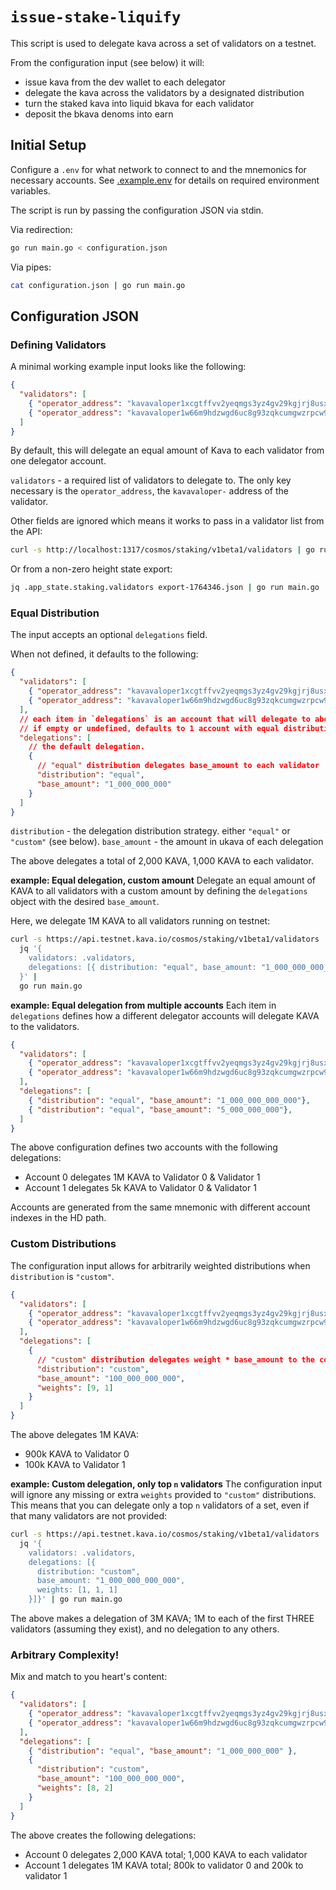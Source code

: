 # `issue-stake-liquify`

This script is used to delegate kava across a set of validators on a testnet.

From the configuration input (see below) it will:
* issue kava from the dev wallet to each delegator
* delegate the kava across the validators by a designated distribution
* turn the staked kava into liquid bkava for each validator
* deposit the bkava denoms into earn

## Initial Setup

Configure a `.env` for what network to connect to and the mnemonics for necessary accounts. See [.example.env](./.example.env) for details on required environment variables.

The script is run by passing the configuration JSON via stdin.

Via redirection:
```bash
go run main.go < configuration.json
```

Via pipes:
```bash
cat configuration.json | go run main.go
```

## Configuration JSON

### Defining Validators
A minimal working example input looks like the following:
```json
{
  "validators": [
    { "operator_address": "kavavaloper1xcgtffvv2yeqmgs3yz4gv29kgjrj8usxrnrlwp" },
    { "operator_address": "kavavaloper1w66m9hdzwgd6uc8g93zqkcumgwzrpcw958sh3s" }
  ]
}
```

By default, this will delegate an equal amount of Kava to each validator from one delegator account.

`validators` - a required list of validators to delegate to. The only key necessary is the `operator_address`, the `kavavaloper-` address of the validator.

Other fields are ignored which means it works to pass in a validator list from the API:
```bash
curl -s http://localhost:1317/cosmos/staking/v1beta1/validators | go run main.go
```

Or from a non-zero height state export:
```bash
jq .app_state.staking.validators export-1764346.json | go run main.go
```

### Equal Distribution

The input accepts an optional `delegations` field.

When not defined, it defaults to the following:
```json
{
  "validators": [
    { "operator_address": "kavavaloper1xcgtffvv2yeqmgs3yz4gv29kgjrj8usxrnrlwp" },
    { "operator_address": "kavavaloper1w66m9hdzwgd6uc8g93zqkcumgwzrpcw958sh3s" }
  ],
  // each item in `delegations` is an account that will delegate to above validators
  // if empty or undefined, defaults to 1 account with equal distribution
  "delegations": [
    // the default delegation.
    {
      // "equal" distribution delegates base_amount to each validator
      "distribution": "equal",
      "base_amount": "1_000_000_000"
    }
  ]
}
```

`distribution` - the delegation distribution strategy. either `"equal"` or `"custom"` (see below).
`base_amount` - the amount in ukava of each delegation

The above delegates a total of 2,000 KAVA, 1,000 KAVA to each validator.

**example: Equal delegation, custom amount**
Delegate an equal amount of KAVA to all validators with a custom amount by defining the `delegations` object with the desired `base_amount`.

Here, we delegate 1M KAVA to all validators running on testnet:
```bash
curl -s https://api.testnet.kava.io/cosmos/staking/v1beta1/validators |
  jq '{
    validators: .validators,
    delegations: [{ distribution: "equal", base_amount: "1_000_000_000_000" }]
  }' |
  go run main.go
```

**example: Equal delegation from multiple accounts**
Each item in `delegations` defines how a different delegator accounts will delegate KAVA to the validators.

```json
{
  "validators": [
    { "operator_address": "kavavaloper1xcgtffvv2yeqmgs3yz4gv29kgjrj8usxrnrlwp" },
    { "operator_address": "kavavaloper1w66m9hdzwgd6uc8g93zqkcumgwzrpcw958sh3s" }
  ],
  "delegations": [
    { "distribution": "equal", "base_amount": "1_000_000_000_000"},
    { "distribution": "equal", "base_amount": "5_000_000_000"},
  ]
}
```

The above configuration defines two accounts with the following delegations:
* Account 0 delegates 1M KAVA to Validator 0 & Validator 1
* Account 1 delegates 5k KAVA to Validator 0 & Validator 1

Accounts are generated from the same mnemonic with different account indexes in the HD path.

### Custom Distributions

The configuration input allows for arbitrarily weighted distributions when `distribution` is `"custom"`.

```json
{
  "validators": [
    { "operator_address": "kavavaloper1xcgtffvv2yeqmgs3yz4gv29kgjrj8usxrnrlwp" },
    { "operator_address": "kavavaloper1w66m9hdzwgd6uc8g93zqkcumgwzrpcw958sh3s" }
  ],
  "delegations": [
    {
      // "custom" distribution delegates weight * base_amount to the corresponding validator
      "distribution": "custom",
      "base_amount": "100_000_000_000",
      "weights": [9, 1]
    }
  ]
}
```

The above delegates 1M KAVA:
* 900k KAVA to Validator 0
* 100k KAVA to Validator 1

**example: Custom delegation, only top `n` validators**
The configuration input will ignore any missing or extra `weights` provided to `"custom"` distributions. This means that you can delegate only a top `n` validators of a set, even if that many validators are not provided:
```bash
curl -s https://api.testnet.kava.io/cosmos/staking/v1beta1/validators |
  jq '{
    validators: .validators,
    delegations: [{
      distribution: "custom",
      base_amount: "1_000_000_000_000",
      weights: [1, 1, 1]
    }]}' | go run main.go
```

The above makes a delegation of 3M KAVA; 1M to each of the first THREE validators (assuming they exist), and no delegation to any others.

### Arbitrary Complexity!

Mix and match to you heart's content:
```json
{
  "validators": [
    { "operator_address": "kavavaloper1xcgtffvv2yeqmgs3yz4gv29kgjrj8usxrnrlwp" },
    { "operator_address": "kavavaloper1w66m9hdzwgd6uc8g93zqkcumgwzrpcw958sh3s" }
  ],
  "delegations": [
    { "distribution": "equal", "base_amount": "1_000_000_000" },
    {
      "distribution": "custom",
      "base_amount": "100_000_000_000",
      "weights": [8, 2]
    }
  ]
}
```

The above creates the following delegations:
* Account 0 delegates 2,000 KAVA total; 1,000 KAVA to each validator
* Account 1 delegates 1M KAVA total; 800k to validator 0 and 200k to validator 1
